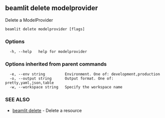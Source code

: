 ## beamlit delete modelprovider

Delete a ModelProvider

```
beamlit delete modelprovider [flags]
```

### Options

```
  -h, --help   help for modelprovider
```

### Options inherited from parent commands

```
  -e, --env string         Environment. One of: development,production
  -o, --output string      Output format. One of: pretty,yaml,json,table
  -w, --workspace string   Specify the workspace name
```

### SEE ALSO

* [beamlit delete](beamlit_delete.md)	 - Delete a resource

